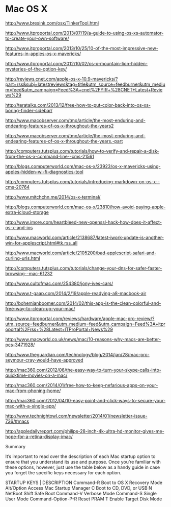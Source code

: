 # Mac OS X

http://www.bresink.com/osx/TinkerTool.html

http://www.itproportal.com/2013/07/19/a-guide-to-using-os-xs-automator-to-create-your-own-software/

http://www.itproportal.com/2013/10/25/10-of-the-most-impressive-new-features-in-apples-os-x-mavericks/

http://www.itproportal.com/2012/10/02/os-x-mountain-lion-hidden-mysteries-of-the-option-key/

http://reviews.cnet.com/apple-os-x-10.9-mavericks/?part=rss&subj=latestreviews&tag=title&utm_source=feedburner&utm_medium=feed&utm_campaign=Feed%3A+cnet%2FYIff+%28CNET+Latest+Reviews%29

http://teratalks.com/2013/12/free-how-to-put-color-back-into-os-xs-boring-finder-sidebar/

http://www.macobserver.com/tmo/article/the-most-enduring-and-endearing-features-of-os-x-throughout-the-years2

http://www.macobserver.com/tmo/article/the-most-enduring-and-endearing-features-of-os-x-throughout-the-years.-part

http://computers.tutsplus.com/tutorials/how-to-verify-and-repair-a-disk-from-the-os-x-command-line--cms-21561

http://blogs.computerworld.com/mac-os-x/23923/os-x-mavericks-using-apples-hidden-wi-fi-diagnostics-tool

http://computers.tutsplus.com/tutorials/introducing-markdown-on-os-x--cms-20764

http://www.mitchchn.me/2014/os-x-terminal/

http://blogs.computerworld.com/mac-os-x/23810/how-avoid-paying-apple-extra-icloud-storage

http://www.imore.com/heartbleed-new-openssl-hack-how-does-it-affect-os-x-and-ios


http://www.macworld.com/article/2138687/latest-iwork-update-is-another-win-for-applescript.html#tk.rss_all

http://www.macworld.com/article/2105200/bad-applescript-safari-and-curling-urls.html

http://computers.tutsplus.com/tutorials/change-your-dns-for-safer-faster-browsing--mac-61232


http://www.cultofmac.com/254380/jony-ives-cars/

http://www.t-gaap.com/2014/2/19/apple-readying-a8-macbook-air

http://bohemianboomer.com/2014/02/this-app-is-the-clean-colorful-and-free-way-to-clean-up-your-mac/

http://www.itproportal.com/reviews/hardware/apple-mac-pro-review/?utm_source=feedburner&utm_medium=feed&utm_campaign=Feed%3A+itproportal%2Frss+%28Latest+ITProPortal+News%29

http://www.macworld.co.uk/news/mac/10-reasons-why-macs-are-better-pcs-3471928/

http://www.theguardian.com/technology/blog/2014/jan/28/mac-pro-seymour-cray-would-have-approved

http://mac360.com/2012/06/the-easy-way-to-turn-your-skype-calls-into-quicktime-movies-on-a-mac/

http://mac360.com/2014/01/free-how-to-keep-nefarious-apps-on-your-mac-from-phoning-home/

http://mac360.com/2012/04/10-easy-point-and-click-ways-to-secure-your-mac-with-a-single-app/

http://www.technightowl.com/newsletter/2014/01/newsletter-issue-736/#macs

http://appledailyreport.com/philips-28-inch-4k-ultra-hd-monitor-gives-me-hope-for-a-retina-display-imac/

Summary

It’s important to read over the description of each Mac startup option to ensure that you understand its use and purpose. Once you’re familiar with these options, however, just use the table below as a handy guide in case you forget the specific keys necessary for each option.

STARTUP KEYS		|	DESCRIPTION
Command-R	Boot to OS X Recovery Mode
Alt/Option	Access Mac Startup Manager
C	Boot to CD, DVD, or USB
N	NetBoot
Shift	Safe Boot
Command-V	Verbose Mode
Command-S	Single User Mode
Command-Option-P-R	Reset PRAM
T	Enable Target Disk Mode